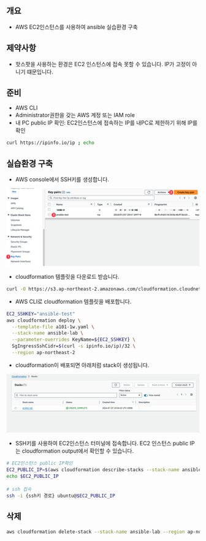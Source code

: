 ## 개요
* AWS EC2인스턴스를 사용하여 ansible 실습환경 구축

## 제약사항
* 핫스팟을 사용하는 환경은 EC2 인스턴스에 접속 못할 수 있습니다. IP가 고정이 아니기 떄문입니다.

## 준비
* AWS CLI
* Administrator권한을 갖는 AWS 계정 또는 IAM role
* 내 PC public IP 확인: EC2인스턴스에 접속하는 IP를 내PC로 제한하기 위해 IP를 확인

```bash
curl https://ipinfo.io/ip ; echo
```

## 실습환경 구축
* AWS console에서 SSH키를 생성합니다.

![sshkey](../../assets/ansible/create_sshkey.png)

* cloudformation 템플릿을 다운로드 받습니다.

```bash
curl -O https://s3.ap-northeast-2.amazonaws.com/cloudformation.cloudneta.net/Ansible/a101-1w.yaml
```

* AWS CLI로 cloudformation 템플릿을 배포합니다.

```bash
EC2_SSHKEY="ansible-test"
aws cloudformation deploy \
  --template-file a101-1w.yaml \
  --stack-name ansible-lab \
  --parameter-overrides KeyName=${EC2_SSHKEY} \
  SgIngressSshCidr=$(curl -s ipinfo.io/ip)/32 \
  --region ap-northeast-2
```

* cloudformation이 배포되면 아래처럼 stack이 생성됩니다.

![cloudformation stack](../../assets/ansible/cloudformation_stack.png)

* SSH키를 사용하여 EC2인스턴스 터미널에 접속합니다. EC2 인스턴스 public IP는 cloudformation output에서 확인할 수 있습니다.

```bash
# EC2인스턴스 public IP확인
EC2_PUBLIC_IP=$(aws cloudformation describe-stacks --stack-name ansible-lab --query 'Stacks[*].Outputs[0].OutputValue' --output text --region ap-northeast-2)
echo $EC2_PUBLIC_IP

# ssh 접속
ssh -i {ssh키 경로} ubuntu@$EC2_PUBLIC_IP
```

## 삭제

```bash
aws cloudformation delete-stack --stack-name ansible-lab --region ap-northeast-2
```
